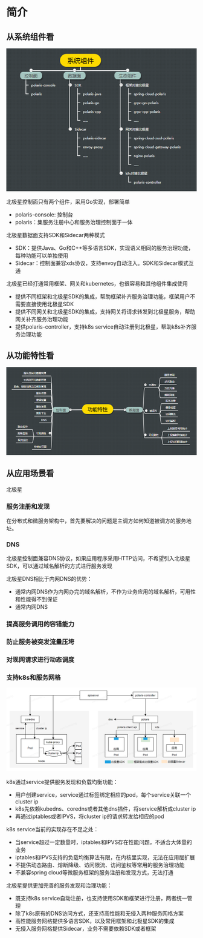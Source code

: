 # 简介

## 从系统组件看

![系统组件图](简介-系统组件图.png)

北极星控制面只有两个组件，采用Go实现，部署简单
* polaris-console: 控制台
* polaris：集服务注册中心和服务治理控制面于一体

北极星数据面支持SDK和Sidecar两种模式
* SDK：提供Java、Go和C++等多语言SDK，实现语义相同的服务治理功能，每种功能可以单独使用
* Sidecar：控制面兼容xds协议，支持envoy自动注入。SDK和Sidecar模式互通

北极星已经打通常用框架、网关和kubernetes，也很容易和其他组件集成使用
* 提供不同框架和北极星SDK的集成，帮助框架补齐服务治理功能，框架用户不需要直接使用北极星SDK
* 提供不同网关和北极星SDK的集成，支持网关将请求转发到北极星服务，帮助网关补齐服务治理功能
* 提供polaris-controller，支持k8s service自动注册到北极星，帮助k8s补齐服务治理功能

## 从功能特性看

![功能特性图](简介-功能特性图v2.png)

## 从应用场景看

北极星

### 服务注册和发现

在分布式和微服务架构中，首先要解决的问题是主调方如何知道被调方的服务地址。

### DNS

北极星控制面兼容DNS协议，如果应用程序采用HTTP访问，不希望引入北极星SDK，可以通过域名解析的方式进行服务发现

北极星DNS相比于内网DNS的优势：
* 通常内网DNS作为内网办完的域名解析，不作为业务应用的域名解析，可用性和性能得不到保证
* 通常内网DNS

### 提高服务调用的容错能力

### 防止服务被突发流量压垮

### 对现网请求进行动态调度

### 支持k8s和服务网格

![应用场景k8s](简介-应用场景k8s.png)

k8s通过service提供服务发现和负载均衡功能：
* 用户创建service，service通过标签绑定相应的pod，每个service关联一个cluster ip
* k8s先依赖kubedns、coredns或者其他dns插件，将service解析成cluster ip
* 再通过iptables或者IPVS，将cluster ip的请求转发给相应的pod

k8s service当前的实现存在不足之处：
* 当service超过一定数量时，iptables和IPVS存在性能问题，不适合大体量的业务
* iptables和IPVS支持的负载均衡算法有限，在内核里实现，无法在应用层扩展
* 不提供动态路由、熔断降级、访问限流、访问鉴权等常用的服务治理功能
* 不兼容spring cloud等微服务框架的服务注册和发现方式，无法打通

北极星提供更加完善的服务发现和治理功能：
* 既支持k8s service自动注册，也支持使用SDK和框架进行注册，两者统一管理
* 除了k8s原有的DNS访问方式，还支持高性能和无侵入两种服务网格方案
* 高性能服务网格提供多语言SDK，以及常用框架和北极星SDK的集成
* 无侵入服务网格提供Sidecar，业务不需要依赖SDK或者框架

